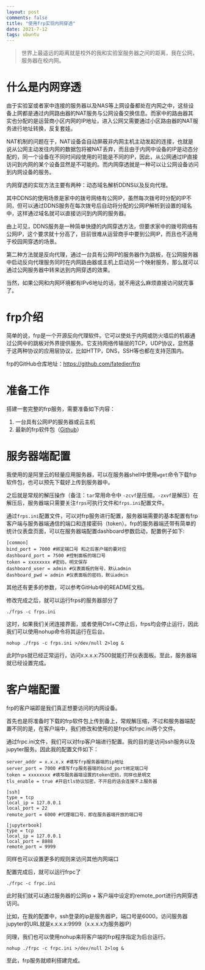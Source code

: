 ```yaml
---
layout: post
comments: false
title: "使用frp实现内网穿透"
date: 2021-7-12
tags: ubuntu
---
```


> 世界上最遥远的距离就是校外的我和实验室服务器之间的距离，我在公网，服务器在校内网。

<!--more-->

# 什么是内网穿透
由于实验室或者家中连接的服务器以及NAS等上网设备都处在内网之中，这些设备上网都是通过内网路由器的NAT服务与公网设备交换信息。而家中的路由器其实也分配的是运营商小区内网的IP地址，进入公网又需要通过小区路由器的NAT服务进行地址转换，反复套娃。

NAT机制的问题在于，NAT设备会自动屏蔽非内网主机主动发起的连接，也就是说从公网主动发往内网的数据包将被NAT丢弃，而且由于内网中设备的IP是动态分配的，同一个设备在不同时间段使用的可能是不同的IP，因此，从公网通过IP直接访问到内网的某个设备显然是不可能的。而内网穿透就是一种可以让公网设备访问到内网设备的服务。

内网穿透的实现方法主要有两种：动态域名解析DDNS以及反向代理。

其中DDNS的使用场景是家中的拨号网络有公网IP，虽然每次拨号时分配的IP不同，但可以通过DDNS服务在每次拨号后自动将分配的公网IP解析到设置的域名中，这样通过域名就可以直接访问到内网的服务器。

由上可见，DDNS服务是一种简单快捷的内网穿透方法，但要求家中的拨号网络有公网IP，这个要求就十分高了，目前很难从运营商手中要到公网IP，而且也不适用于校园网穿透的场景。

第二种方法就是反向代理，通过一台具有公网IP的服务器作为跳板，在公网服务器中启动反向代理服务同时在内网路由器或主机上启动另一个映射服务，那么就可以通过公网服务器中转来达到内网穿透的效果。

当然，如果公网和内网环境都有IPv6地址的话，就不用这么麻烦直接访问就完事了。

# frp介绍
简单的说，frp是一个开源反向代理软件。它可以使处于内网或防火墙后的机器通过公网中的跳板对外界提供服务。它支持网络传输层的TCP，UDP协议，显然基于这两种协议的应用层协议，比如HTTP，DNS，SSH等也都在支持范围内。

frp的GitHub仓库地址：https://github.com/fatedier/frp

# 准备工作
搭建一套完整的frp服务，需要准备如下内容：
1. 一台具有公网IP的服务器或云主机
2. 最新的frp软件包（[Github](https://github.com/fatedier/frp/releases)）

# 服务器端配置

我使用的是阿里云的轻量应用服务器，可以在服务器shell中使用`wget`命令下载frp软件包，也可以预先下载好上传到服务器中。

之后就是常规的解压操作（备注：`tar`常用命令中 `-zcvf`是压缩，`-zxvf`是解压）在解压后，服务器端只需要关注`frps`可执行文件和`frps.ini`配置文件。

通过`frps.ini`配置文件，可以对frp服务进行配置，服务器端需要的基本配置有frp客户端与服务器端通信的端口和连接密码（token）。frp的服务器端还带有简单的统计仪表盘页面，可以在服务器端配置dashboard参数启动，配置例子如下:
```
[common]
bind_port = 7000 #绑定端口号 和之后客户端的要对应
dashboard_port = 7500 #控制面板的端口号
token = xxxxxxxx #密码，明文保存
dashboard_user = admin #仪表面板的账号，默认admin
dashboard_pwd = admin #仪表面板的密码，默认admin
```
其他还有更多的参数，可以参考GitHub中的README文档。

修改完成之后，就可以运行frps的服务器部分了

`./frps -c frps.ini`

这时，如果我们关闭连接界面，或者使用Ctrl+C停止后，frps均会停止运行，因此我们可以使用nohup命令将其运行在后台。

`nohup ./frps -c frps.ini >/dev/null 2>log &`

此时frps就已经正常运行，访问x.x.x.x:7500就能打开仪表面板。至此，服务器端就已经设置完成。

# 客户端配置
frp的客户端即是我们真正想要访问的内网设备。

首先也是将准备时下载的frp软件包上传到备上，常规解压缩，不过和服务器端配置不同的是，在客户端中，我们修改和使用的是frpc和frpc.ini两个文件。

通过frpc.ini文件，我们可以对frp客户端进行配置。我的目的是访问ssh服务以及jupyter服务。因此我的配置文件如下：

```[common]
server_addr = x.x.x.x #填写frp服务器端的ip地址
server_port = 7000 #填写frp服务器端的bind_port绑定端口号
token = xxxxxxxx #填写服务器端设置的token密码，同样也是明文
tls_enable = true #开启tls协议加密，不开启的话会连接不上服务器
 
[ssh]
type = tcp
local_ip = 127.0.0.1
local_port = 22
remote_port = 6000 #代理端口号，即在服务器端开放的端口号
 
[jupyterbook]
type = tcp
local_ip = 127.0.0.1
local_port = 8888
remote_port = 9999
```
同样也可以设置更多的规则来访问其他内网端口

配置完成后，就可以运行frpc了

`./frpc -c frpc.ini`

此时我们就可以通过服务器的公网ip + 客户端中设定的remote_port进行内网穿透访问。

比如，在我的配置中，ssh登录的ip是服务器IP，端口号是6000。访问服务器jupyter的URL就是x.x.x.x:9999（x.x.x.x为服务器IP）

同理，我们也可以使用nohup来将客户端的frp程序指定为后台运行。

`nohup ./frpc -c frpc.ini >/dev/null 2>log &`

至此，frp服务就顺利搭建完成。